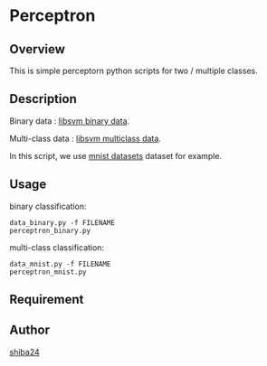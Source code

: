 Perceptron
====

## Overview
This is simple perceptorn python scripts for two / multiple classes.

## Description
Binary data : [libsvm binary data](https://www.csie.ntu.edu.tw/~cjlin/libsvmtools/datasets/binary.html).

Multi-class data : [libsvm multiclass data](https://www.csie.ntu.edu.tw/~cjlin/libsvmtools/datasets/multiclass.html).

In this script, we use [mnist datasets](https://www.csie.ntu.edu.tw/~cjlin/libsvmtools/datasets/multiclass.html#mnist) dataset for example.

## Usage
binary classification:
```
data_binary.py -f FILENAME
perceptron_binary.py
```

multi-class classification:
```
data_mnist.py -f FILENAME
perceptron_mnist.py
```


## Requirement



## Author

[shiba24](https://github.com/shiba24)






